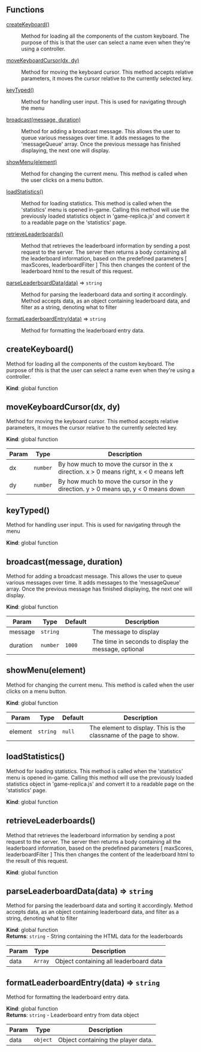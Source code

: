 ## Functions

<dl>
<dt><a href="#createKeyboard">createKeyboard()</a></dt>
<dd><p>Method for loading all the components of the custom keyboard.
The purpose of this is that the user can select a name even when
they&#39;re using a controller.</p>
</dd>
<dt><a href="#moveKeyboardCursor">moveKeyboardCursor(dx, dy)</a></dt>
<dd><p>Method for moving the keyboard cursor.
This method accepts relative parameters, it moves the cursor relative
to the currently selected key.</p>
</dd>
<dt><a href="#keyTyped">keyTyped()</a></dt>
<dd><p>Method for handling user input.
This is used for navigating through the menu</p>
</dd>
<dt><a href="#broadcast">broadcast(message, duration)</a></dt>
<dd><p>Method for adding a broadcast message.
This allows the user to queue various messages over time. It adds messages to the
&#39;messageQueue&#39; array. Once the previous message has finished displaying, the next one will display.</p>
</dd>
<dt><a href="#showMenu">showMenu(element)</a></dt>
<dd><p>Method for changing the current menu.
This method is called when the user clicks on a menu button.</p>
</dd>
<dt><a href="#loadStatistics">loadStatistics()</a></dt>
<dd><p>Method for loading statistics.
This method is called when the &#39;statistics&#39; menu is opened in-game.
Calling this method will use the previously loaded statistics object in &#39;game-replica.js&#39;
and convert it to a readable page on the &#39;statistics&#39; page.</p>
</dd>
<dt><a href="#retrieveLeaderboards">retrieveLeaderboards()</a></dt>
<dd><p>Method that retrieves the leaderboard information by sending a post request to the
server. The server then returns a body containing all the leaderboard information,
based on the predefined parameters [ maxScores, leaderboardFilter ]
This then changes the content of the leaderboard html to the result of this request.</p>
</dd>
<dt><a href="#parseLeaderboardData">parseLeaderboardData(data)</a> ⇒ <code>string</code></dt>
<dd><p>Method for parsing the leaderboard data and sorting it accordingly.
Method accepts data, as an object containing leaderboard data,
and filter as a string, denoting what to filter</p>
</dd>
<dt><a href="#formatLeaderboardEntry">formatLeaderboardEntry(data)</a> ⇒ <code>string</code></dt>
<dd><p>Method for formatting the leaderboard entry data.</p>
</dd>
</dl>

<a name="createKeyboard"></a>

## createKeyboard()
Method for loading all the components of the custom keyboard.
The purpose of this is that the user can select a name even when
they're using a controller.

**Kind**: global function  
<a name="moveKeyboardCursor"></a>

## moveKeyboardCursor(dx, dy)
Method for moving the keyboard cursor.
This method accepts relative parameters, it moves the cursor relative
to the currently selected key.

**Kind**: global function  

| Param | Type | Description |
| --- | --- | --- |
| dx | <code>number</code> | By how much to move the cursor in the x direction. x > 0 means right, x < 0 means left |
| dy | <code>number</code> | By how much to move the cursor in the y direction. y > 0 means up, y < 0 means down |

<a name="keyTyped"></a>

## keyTyped()
Method for handling user input.
This is used for navigating through the menu

**Kind**: global function  
<a name="broadcast"></a>

## broadcast(message, duration)
Method for adding a broadcast message.
This allows the user to queue various messages over time. It adds messages to the
'messageQueue' array. Once the previous message has finished displaying, the next one will display.

**Kind**: global function  

| Param | Type | Default | Description |
| --- | --- | --- | --- |
| message | <code>string</code> |  | The message to display |
| duration | <code>number</code> | <code>1000</code> | The time in seconds to display the message, optional |

<a name="showMenu"></a>

## showMenu(element)
Method for changing the current menu.
This method is called when the user clicks on a menu button.

**Kind**: global function  

| Param | Type | Default | Description |
| --- | --- | --- | --- |
| element | <code>string</code> | <code>null</code> | The element to display. This is the classname of the page to show. |

<a name="loadStatistics"></a>

## loadStatistics()
Method for loading statistics.
This method is called when the 'statistics' menu is opened in-game.
Calling this method will use the previously loaded statistics object in 'game-replica.js'
and convert it to a readable page on the 'statistics' page.

**Kind**: global function  
<a name="retrieveLeaderboards"></a>

## retrieveLeaderboards()
Method that retrieves the leaderboard information by sending a post request to the
server. The server then returns a body containing all the leaderboard information,
based on the predefined parameters [ maxScores, leaderboardFilter ]
This then changes the content of the leaderboard html to the result of this request.

**Kind**: global function  
<a name="parseLeaderboardData"></a>

## parseLeaderboardData(data) ⇒ <code>string</code>
Method for parsing the leaderboard data and sorting it accordingly.
Method accepts data, as an object containing leaderboard data,
and filter as a string, denoting what to filter

**Kind**: global function  
**Returns**: <code>string</code> - String containing the HTML data for the leaderboards  

| Param | Type | Description |
| --- | --- | --- |
| data | <code>Array</code> | Object containing all leaderboard data |

<a name="formatLeaderboardEntry"></a>

## formatLeaderboardEntry(data) ⇒ <code>string</code>
Method for formatting the leaderboard entry data.

**Kind**: global function  
**Returns**: <code>string</code> - Leaderboard entry from data object  

| Param | Type | Description |
| --- | --- | --- |
| data | <code>object</code> | Object containing the player data. |

